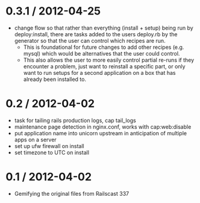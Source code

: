 0.3.1 / 2012-04-25
==================
* change flow so that rather than everything (install + setup) being run by deploy:install, there are tasks added to the users deploy.rb by the generator so that the user can control which recipes are run.
	* This is foundational for future changes to add other recipes (e.g. mysql) which would be alternatives that the user could control.
	* This also allows the user to more easily control partial re-runs if they encounter a problem, just want to reinstall a specific part, or only want to run setups for a second application on a box that has already been installed to.

0.2 / 2012-04-02
================
* task for tailing rails production logs, cap tail_logs
* maintenance page detection in nginx.conf, works with cap:web:disable
* put application name into unicorn upstream in anticipation of multiple apps on a server
* set up ufw firewall on install
* set timezone to UTC on install

0.1 / 2012-04-02
==================
* Gemifying the original files from Railscast 337
